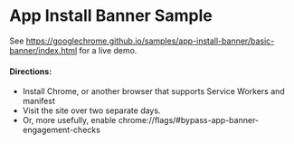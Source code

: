 App Install Banner Sample
===

See https://googlechrome.github.io/samples/app-install-banner/basic-banner/index.html for a live demo.


#### Directions:

* Install Chrome, or another browser that supports Service Workers and manifest
* Visit the site over two separate days.
* Or, more usefully, enable chrome://flags/#bypass-app-banner-engagement-checks